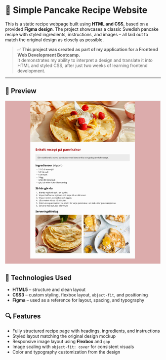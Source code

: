 # 🥞 Simple Pancake Recipe Website

This is a static recipe webpage built using **HTML and CSS**, based on a provided **Figma design**. The project showcases a classic Swedish pancake recipe with styled ingredients, instructions, and images – all laid out to match the original design as closely as possible.

> ✅ **This project was created as part of my application for a Frontend Web Development Bootcamp.**  
> It demonstrates my ability to interpret a design and translate it into HTML and styled CSS, after just two weeks of learning frontend development.

---

## 📸 Preview

![Screenshot of the website](./images/goal.png)

## 🧰 Technologies Used

- **HTML5** – structure and clean layout  
- **CSS3** – custom styling, flexbox layout, `object-fit`, and positioning  
- **Figma** – used as a reference for layout, spacing, and typography  

## 🔍 Features

- Fully structured recipe page with headings, ingredients, and instructions  
- Styled layout matching the original design mockup  
- Responsive image layout using **Flexbox** and `gap`  
- Image scaling with `object-fit: cover` for consistent visuals  
- Color and typography customization from the design